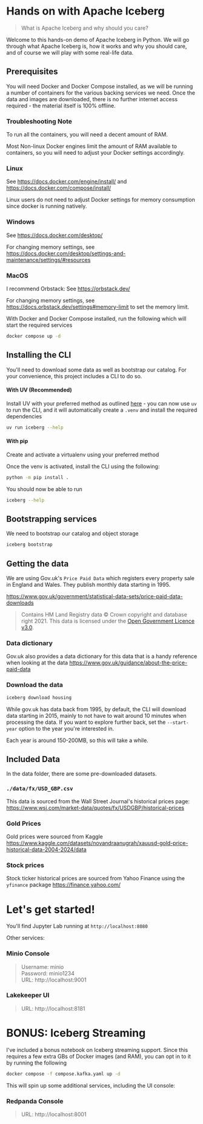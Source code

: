 # Hands on with Apache Iceberg
> What is Apache Iceberg and why should you care? 

Welcome to this hands-on demo of Apache Iceberg in Python. We will go through what 
Apache Iceberg is, how it works and why you should care, and of course 
we will play with some real-life data.

## Prerequisites
You will need Docker and Docker Compose installed, as we will be running a number of containers
for the various backing services we need. Once the data and images are downloaded, there is no 
further internet access required - the material itself is 100% offline. 

### Troubleshooting Note
To run all the containers, you will need a decent amount of RAM. 

Most Non-linux Docker engines limit the amount of RAM available to containers, so you will need to 
adjust your Docker settings accordingly.

### Linux
See https://docs.docker.com/engine/install/ and https://docs.docker.com/compose/install/

Linux users do not need to adjust Docker settings for memory consumption since docker is running natively.

### Windows
See https://docs.docker.com/desktop/

For changing memory settings, see https://docs.docker.com/desktop/settings-and-maintenance/settings/#resources

### MacOS
I recommend Orbstack:
See https://orbstack.dev/

For changing memory settings, see https://docs.orbstack.dev/settings#memory-limit to set the memory limit.

With Docker and Docker Compose installed, run the following which will start the required
services

```bash
docker compose up -d
```

## Installing the CLI
You'll need to download some data as well as bootstrap our catalog. For your convenience,
this project includes a CLI to do so. 

#### With UV (Recommended)
Install UV with your preferred method as outlined 
[here](https://docs.astral.sh/uv/getting-started/installation/) - you can now use `uv` to run the
CLI, and it will automatically create a `.venv` and install the required dependencies

```bash
uv run iceberg --help
```

#### With pip
Create and activate a virtualenv using your preferred method

Once the venv is activated, install the CLI using the following:

```bash
python -m pip install .
```

You should now be able to run 

```bash
iceberg --help
```

## Bootstrapping services
We need to bootstrap our catalog and object storage

```bash 
iceberg bootstrap
``` 

## Getting the data
We are using Gov.uk's `Price Paid Data` which registers every property sale in 
England and Wales. They publish monthly data starting in 1995. 

https://www.gov.uk/government/statistical-data-sets/price-paid-data-downloads

> Contains HM Land Registry data © Crown copyright and database right 2021. 
> This data is licensed under the 
> [Open Government Licence v3.0](http://www.nationalarchives.gov.uk/doc/open-government-licence/version/3/).

### Data dictionary
Gov.uk also provides a data dictionary for this data that is a handy reference when looking at
the data
https://www.gov.uk/guidance/about-the-price-paid-data

### Download the data

```bash
iceberg download housing
```
While gov.uk has data back from 1995, by default, the CLI will download data starting in 2015, 
mainly to not have to wait around 10 minutes when processing the data. If you want to explore 
further back, set the `--start-year` option to the year you're interested in.

Each year is around 150-200MB, so this will take a while.


## Included Data
In the data folder, there are some pre-downloaded datasets. 

### `./data/fx/USD_GBP.csv`
This data is sourced from the Wall Street Journal's historical prices page:
https://www.wsj.com/market-data/quotes/fx/USDGBP/historical-prices

### Gold Prices
Gold prices were sourced from Kaggle
https://www.kaggle.com/datasets/novandraanugrah/xauusd-gold-price-historical-data-2004-2024/data

### Stock prices
Stock ticker historical prices are sourced from Yahoo Finance using the `yfinance` package
https://finance.yahoo.com/

# Let's get started!

You'll find Jupyter Lab running at `http://localhost:8080`

Other services:
### Minio Console
> Username: minio <br>
> Password: minio1234 <br>
> URL: http://localhost:9001

### Lakekeeper UI
> URL: http://localhost:8181


# BONUS: Iceberg Streaming
I've included a bonus notebook on Iceberg streaming support. Since this requires a few extra GBs of
Docker images (and RAM), you can opt in to it by running the following

```bash
docker compose -f compose.kafka.yaml up -d
```

This will spin up some additional services, including the UI console:

### Redpanda Console
> URL: http://localhost:8001
